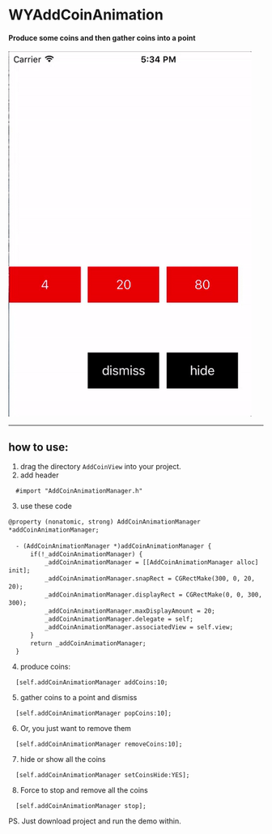 # WYAddCoinAnimation

#### Produce some coins and then gather coins into a point


![demo](demo.gif)

----
## how to use:
1. drag the directory `AddCoinView` into your project.
2. add header
  ```
    #import "AddCoinAnimationManager.h"
  ```
3. use these code
  ```
  @property (nonatomic, strong) AddCoinAnimationManager *addCoinAnimationManager;

    - (AddCoinAnimationManager *)addCoinAnimationManager {
        if(!_addCoinAnimationManager) {
            _addCoinAnimationManager = [[AddCoinAnimationManager alloc] init];
            _addCoinAnimationManager.snapRect = CGRectMake(300, 0, 20, 20);
            _addCoinAnimationManager.displayRect = CGRectMake(0, 0, 300, 300);
            _addCoinAnimationManager.maxDisplayAmount = 20;
            _addCoinAnimationManager.delegate = self;
            _addCoinAnimationManager.associatedView = self.view;
        }
        return _addCoinAnimationManager;
    }
  ```

4. produce coins:
  ```
    [self.addCoinAnimationManager addCoins:10;
  ```
5. gather coins to a point and dismiss
  ```
    [self.addCoinAnimationManager popCoins:10];
  ```
6. Or, you just want to remove them
  ```
    [self.addCoinAnimationManager removeCoins:10];
  ```
7. hide or show all the coins
  ```
    [self.addCoinAnimationManager setCoinsHide:YES];
  ```
8. Force to stop and remove all the coins
  ```
    [self.addCoinAnimationManager stop];
  ```

PS. Just download project and run the demo within.

